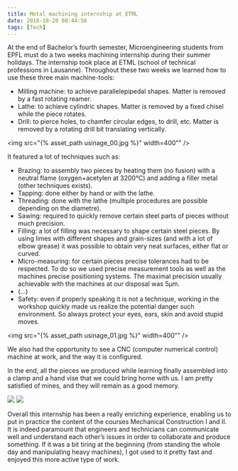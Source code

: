 ```yaml
---
title: Metal machining internship at ETML
date: 2018-10-20 08:44:58
tags: [Tech]
---
```


At the end of Bachelor’s fourth semester, Microengineering students from EPFL must do a two weeks machining internship during their summer holidays. The internship took place at ETML (school of technical professions in Lausanne). Throughout these two weeks we learned how to use these three main machine-tools:
- Milling machine: to achieve parallelepipedal shapes. Matter is removed by a fast rotating reamer.
- Lathe: to achieve cylindric shapes. Matter is removed by a fixed chisel while the piece rotates.
- Drill: to pierce holes, to chamfer circular edges, to drill, etc. Matter is removed by a rotating drill bit translating vertically.

<img src="{% asset_path usinage_00.jpg %}" width=400"" />

It featured a lot of techniques such as:
- Brazing: to assembly two pieces by heating them (no fusion) with a neutral flame (oxygen+acetylen at 3200°C) and adding a filler metal (other techniques exists).
- Tapping: done either by hand or with the lathe.
- Threading: done with the lathe (multiple procedures are possible depending on the diametre).
- Sawing: required to quickly remove certain steel parts of pieces without much precision.
- Filling: a lot of filling was necessary to shape certain steel pieces. By using limes with different shapes and grain-sizes (and with a lot of elbow grease) it was possible to obtain very neat surfaces, either flat or curved.
- Micro-measuring: for certain pieces precise tolerances had to be respected. To do so we used precise measurement tools as well as the machines precise positioning systems. The maximal precision usually achievable with the machines at our disposal was 5µm.
- (…)
- Safety: even if properly speaking it is not a technique, working in the workshop quickly made us realize the potential danger such environment. So always protect your eyes, ears, skin and avoid stupid moves.

<img src="{% asset_path usinage_01.jpg %}" width=400"" />

We also had the opportunity to see a CNC (computer numerical control) machine at work, and the way it is configured.

In the end, all the pieces we produced while learning finally assembled into a clamp and a hand vise that we could bring home with us. I am pretty satisfied of mines, and they will remain as a good memory.

<img src="{% asset_path usinage_02.jpg %}" />

<img src="{% asset_path usinage_03.jpg %}" />

Overall this internship has been a really enriching experience, enabling us to put in practice the content of the courses Mechanical Construction I and II. It is indeed paramount that engineers and technicians can communicate well and understand each other’s issues in order to collaborate and produce something. If it was a bit tiring at the beginning (from standing the whole day and manipulating heavy machines), I got used to it pretty fast and enjoyed this more active type of work.

